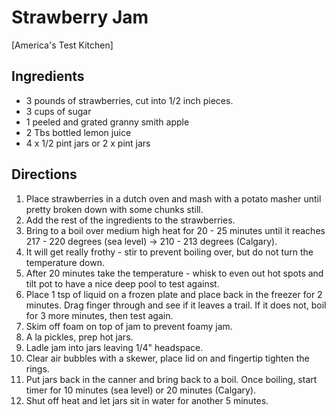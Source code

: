 # Strawberry Jam

[America's Test Kitchen]

## Ingredients
* 3 pounds of strawberries, cut into 1/2 inch pieces.
* 3 cups of sugar
* 1 peeled and grated granny smith apple
* 2 Tbs bottled lemon juice
* 4 x 1/2 pint jars or 2 x pint jars

## Directions
1. Place strawberries in a dutch oven and mash with a potato masher until pretty broken down with some chunks still.
2. Add the rest of the ingredients to the strawberries.
3. Bring to a boil over medium high heat for 20 - 25 minutes until it reaches 217 - 220 degrees (sea level) -> 210 - 213 degrees (Calgary).
4. It will get really frothy - stir to prevent boiling over, but do not turn the temperature down.
5. After 20 minutes take the temperature - whisk to even out hot spots and tilt pot to have a nice deep pool to test against.
6. Place 1 tsp of liquid on a frozen plate and place back in the freezer for 2 minutes.  Drag finger through and see if it leaves a trail. If it does not, boil for 3 more minutes, then test again.
7. Skim off foam on top of jam to prevent foamy jam.
8. A la pickles, prep hot jars.
9. Ladle jam into jars leaving 1/4" headspace.
10. Clear air bubbles with a skewer, place lid on and fingertip tighten the rings.
11. Put jars back in the canner and bring back to a boil.  Once boiling, start timer for 10 minutes (sea level) or 20 minutes (Calgary).
12. Shut off heat and let jars sit in water for another 5 minutes.
